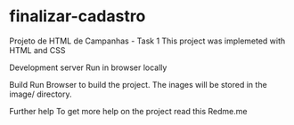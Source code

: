 # finalizar-cadastro

Projeto de HTML de Campanhas - Task 1
This project was implemeted with HTML and CSS

Development server
Run in browser locally

Build
Run Browser to build the project. The inages will be stored in the image/ directory.

Further help
To get more help on the project read this Redme.me
